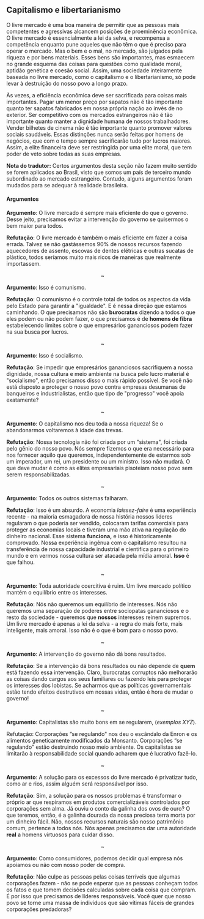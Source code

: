 ## Capitalismo e libertarianismo

O livre mercado é uma boa maneira de permitir que as pessoas mais competentes e agressivas alcancem posições de proeminência econômica. O livre mercado é essencialmente a lei da selva, e recompensa a competência enquanto pune aqueles que não têm o que é preciso para operar o mercado. Mas o bem e o mal, no mercado, são julgados pela riqueza e por bens materiais. Esses bens são importantes, mas esmaecem no grande esquema das coisas para questões como qualidade moral, aptidão genética e coesão social. Assim, uma sociedade inteiramente baseada no livre mercado, como o capitalismo e o libertarianismo, só pode levar à destruição do nosso povo a longo prazo.

Às vezes, a eficiência econômica deve ser sacrificada para coisas mais importantes. Pagar um menor preço por sapatos não é tão importante quanto ter sapatos fabricados em nossa própria nação ao invés de no exterior. Ser competitivo com os mercados estrangeiros não é tão importante quanto manter a dignidade humana de nossos trabalhadores. Vender bilhetes de cinema não é tão importante quanto promover valores sociais saudáveis. Essas distinções nunca serão feitas por homens de negócios, que com o tempo sempre sacrificarão tudo por lucros maiores. Assim, a elite financeira deve ser restringida por uma elite moral, que tem poder de veto sobre todas as suas empresas.

**Nota do tradutor:** Certos argumentos desta seção não fazem muito sentido se forem aplicados ao Brasil, visto que somos um país de terceiro mundo subordinado ao mercado estrangeiro. Contudo, alguns argumentos foram mudados para se adequar à realidade brasileira.

#### Argumentos

**Argumento**: O livre mercado é sempre mais eficiente do que o governo. Desse jeito, precisamos evitar a intervenção do governo se quisermos o  bem maior para todos.

**Refutação**: O livre mercado é também o mais eficiente em fazer a coisa errada. Talvez se não gastássemos 90% de nossos recursos fazendo aquecedores de assento, escovas de dentes elétricas e outras sucatas de plástico, todos seríamos muito mais ricos de maneiras que realmente importassem.
<p align="center">~</p> 

**Argumento**: Isso é comunismo.

**Refutação**: O comunismo é o controle total de todos os aspectos da vida pelo Estado para garantir a "igualdade". E é nessa direção que estamos caminhando. O que precisamos não são **burocratas** dizendo a todos o que eles podem ou não podem fazer, o que precisamos é de **homens de fibra** estabelecendo limites sobre o que empresários gananciosos podem fazer na sua busca por lucros.
<p align="center">~</p> 

**Argumento**: Isso é socialismo.

**Refutação**: Se impedir que empresários gananciosos sacrifiquem a nossa dignidade, nossa cultura e meio ambiente na busca pelo lucro material é "socialismo", então precisamos disso o mais rápido possível. Se você não está disposto a proteger o nosso povo contra empresas desumanas de banqueiros e industrialistas, então que tipo de "progresso" você apoia exatamente?
<p align="center">~</p> 

**Argumento**: O capitalismo nos deu toda a nossa riqueza! Se o abandonarmos voltaremos à idade das trevas.

**Refutação**: Nossa tecnologia não foi criada por um "sistema", foi criada pelo gênio do nosso povo. Nós sempre fizemos o que era necessário para nos fornecer aquilo que queremos, independentemente de estarmos sob um imperador, um rei, um presidente ou um ministro. Isso não mudará. O que deve mudar é como as elites empresariais pisoteiam nosso povo sem serem responsabilizadas.
<p align="center">~</p> 

**Argumento**: Todos os outros sistemas falharam.

**Refutação**: Isso é um absurdo. A economia _laissez-faire_ é uma experiência recente - na maioria esmagadora de nossa história nossos líderes regularam o que poderia ser vendido, colocaram tarifas comerciais para proteger as economias locais e tiveram uma mão ativa na regulação do dinheiro nacional. Esse sistema **funciona,** e isso é historicamente comprovado. Nossa experiência ingênua com o capitalismo resultou na transferência de nossa capacidade industrial e científica para o primeiro mundo e em vermos nossa cultura ser atacada pela mídia amoral. **Isso** é que falhou.
<p align="center">~</p> 

**Argumento**: Toda autoridade coercitiva é ruim. Um livre mercado político mantém o equilíbrio entre os interesses.

**Refutação**: Nós não queremos um equilíbrio de interesses. Nós não queremos uma separação de poderes entre sociopatas gananciosos e o resto da sociedade - queremos que **nossos** interesses reinem supremos. Um livre mercado é apenas a lei da selva - a regra do mais forte, mais inteligente, mais amoral. Isso não é o que é bom para o nosso povo.
<p align="center">~</p> 

**Argumento**: A intervenção do governo não dá bons resultados.

**Refutação**: Se a intervenção dá bons resultados ou não depende de **quem** está fazendo essa intervenção. Claro, burocratas corruptos não melhorarão as coisas dando cargos aos seus familiares ou fazendo leis para proteger os interesses dos lobistas. Se acharmos que as políticas governamentais estão tendo efeitos destrutivos em nossas vidas, então é hora de mudar o governo!
<p align="center">~</p> 

**Argumento**: Capitalistas são muito bons em se regularem, (_exemplos XYZ_).

Refutação: Corporações “se regulando" nos deu o escândalo da Enron e os alimentos geneticamente modificados da Monsanto. Corporações “se regulando" estão destruindo nosso meio ambiente. Os capitalistas se limitarão à responsabilidade social quando acharem que é lucrativo fazê-lo.
<p align="center">~</p> 

**Argumento**: A solução para os excessos do livre mercado é privatizar tudo, como ar e rios, assim alguém será responsável por isso.

**Refutação**: Sim, a solução para os nossos problemas é transformar o próprio ar que respiramos em produtos comercializáveis controlados por corporações sem alma. Já ouviu o conto da galinha dos ovos de ouro? O que teremos, então, é a galinha dourada da nossa preciosa terra morta por um dinheiro fácil. Não, nossos recursos naturais são nosso patrimônio comum, pertence a todos nós. Nós apenas precisamos dar uma autoridade **real** a homens virtuosos para cuidar disso.
<p align="center">~</p> 

**Argumento**: Como consumidores, podemos decidir qual empresa nós apoiamos ou não com nosso poder de compra.

**Refutação**: Não culpe as pessoas pelas coisas terríveis que algumas corporações fazem - não se pode esperar que as pessoas conheçam todos os fatos e que tomem decisões calculadas sobre cada coisa que compram. É por isso que precisamos de líderes responsáveis. Você quer que nosso povo se torne uma massa de indivíduos que são vítimas fáceis de grandes corporações predadoras?

